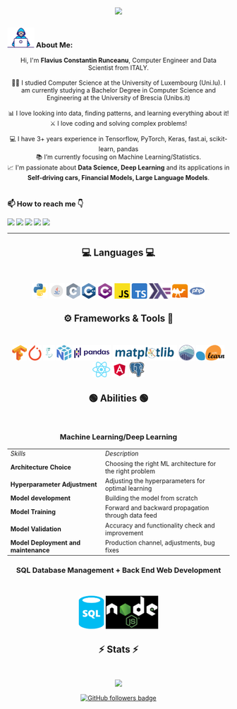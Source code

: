 <!-- FLARUN  -->

<h1 align="center">
<center>
  <a href="https://git.io/typing-svg">
    <img src="https://readme-typing-svg.herokuapp.com?font=Fira+Code&pause=1000&width=435&lines=This+is+Flavius!;Nice+to+meet+you!+%F0%9F%91%8B&center=true&size=30">
  </a>
  </center>
</h1>

### <img src="/images/Developer.gif" alt="developer gif"  height="45px"> About Me:

<p align="center">
  Hi, I'm <b>Flavius Constantin Runceanu</b>, Computer Engineer and Data Scientist from ITALY.
  <br>
  <br>
  👨‍🎓 I studied Computer Science at the University of Luxembourg (Uni.lu). I am currently studying a Bachelor Degree in Computer Science and Engineering at the University of Brescia (Unibs.it)
  <br>
  <br>
  📊 I love looking into data, finding patterns, and learning everything about it!
  <br>
  ⚔️ I love coding and solving complex problems!
  <br>
  <br>
  💻 I have 3+ years experience in Tensorflow, PyTorch, Keras, fast.ai, scikit-learn, pandas
  <br>
  📚 I’m currently focusing on Machine Learning/Statistics.
  <br>
  📈 I'm passionate about <b>Data Science, Deep Learning</b> and its applications in <b>Self-driving cars, Financial Models, Large Language Models</b>.
  <br>
  <br>
  <h3>
  📫 <b>How to reach me</b> 👇
  </h3>
</p>
<p align="center">

  <!-- LINKEDIN -->

<a href="https://www.linkedin.com/in/flavius-constantin-runceanu/"><img src="https://img.shields.io/badge/linkedin-%230077B5.svg?&style=for-the-badge&logo=linkedin&logoColor=white" height=30></a> <!-- EMAIL --> <a href="mailto:runceanuflavius@gmail.com"><img src="https://img.shields.io/badge/Gmail-D14836?style=for-the-badge&logo=gmail&logoColor=white" height=30></a> <!-- WHATSAPP --> <a href="http://wa.me//00393204616889"><img src="https://img.shields.io/badge/WhatsApp-35D366?style=for-the-badge&logo=whatsapp&logoColor=white" height=30></a> <!-- TELEGRAM --> <a href="https://t.me/mynameisflavius"><img src="https://img.shields.io/badge/Telegram-2CA5E0?style=for-the-badge&logo=telegram&logoColor=white" height=30></a> <!-- FACEBOOK --> <a href="https://www.facebook.com/profile.php?id=100071589776163"><img src="https://img.shields.io/badge/Facebook-1877F2?style=for-the-badge&logo=facebook&logoColor=white" height=30></a>

<hr>

<h2 align="center">💻 Languages 💻</h2><br>

<!-- Assembly, C, C++, C#, Java, Haskell, OCaml, Python, SQL, Javascript, TypeScript, PHP -->

<p align="center">
  <img title="Python" height="35" src="images/python-original.svg">
  <img title="Java" height="35" src="images/java.svg">
  <img title="C" height="35" src="images/c.svg">
  <img title="C++" height="35" src="images/cpp.svg">
  <img title="C#" height="35" src="images/cSharp.svg">
  <img title="Javascript" height="35" src="images/javascript.svg">
    <img title="TypeScript" height="35" src="images/Typescript.svg">
  <img title="Haskell" height="35" src="images/haskell.svg">
  <img title="OCaml" height="35" src="images/ocaml.svg">
  <img title="PHP" height="35" src="images/php.svg">
</p>

<h2 align="center">⚙️ Frameworks & Tools 🔨</h2><br>

<!-- Tensorflow, PyTorch, Fast.ai, Numpy, Matplotlib, Seaborn, ReactJS, Angular, PostgreSQL -->

<p align="center">
  <img title="Tensorflow" height="35" src="images/Tensorflow.png">
  <img title="PyTorch" height="35" src="images/pytorch.png">
  <img title="Fast.ai" height="35" src="images/fastai_small.png">
  <img title="Numpy" height="35" src="images/numpy.svg">
  <img title="Pandas" height="35" src="images/pandas.svg">
  <img title="Matplotlib" height="35" src="images/matplotlib.svg">
  <img title="Seaborn" height="35" src="images/seaborn.svg">
  <img title="Scikit Learn" height="35" src="images/Scikit_learn.svg">
  <img title="ReactJS" height="35" src="images/reactjs.svg">
  <img title="Angular" height="35" src="images/angular.svg">
  <img title="PostgreSQL" height="35" src="images/postgresql.svg">
</p>

<h2 align="center">🟢 Abilities 🟢</h2><br>
<p align="center">
<!-- Data Analysis, Deep learning model training and validation, Back end development, SQL databases -->

<h3 align="center"> Machine Learning/Deep Learning </h3>
<table align="center">
    <tr>
        <td><i>Skills</i></td>
        <td><i>Description</i></td>
    </tr>
    <tr>
        <td><b>Architecture Choice</b></td>
        <td>Choosing the right ML architecture for the right problem</td>
    </tr>
    <tr>
        <td><b>Hyperparameter Adjustment</b></td>
        <td>Adjusting the hyperparameters for optimal learning</td>
    </tr>
    <tr>
        <td><b>Model development</b></td>
        <td>Building the model from scratch</td>
    </tr>
    <tr>
        <td><b>Model Training</b></td>
        <td>Forward and backward propagation through data feed</td>
    </tr>
    <tr>
        <td><b>Model Validation</b></td>
        <td>Accuracy and functionality check and improvement</td>
    </tr>
    <tr>
        <td><b>Model Deployment and maintenance</b></td>
        <td>Production channel, adjustments, bug fixes</td>
    </tr>
</table>
</p>

<h3 align="center">SQL Database Management + Back End Web Development</h3><br>

<p align="center">
  <img title="Sql Database Management" height="75" src="images/sql-database-generic.svg">
  <img title="Back End Web Development" height="75" src="images/nodejs-black.png">
</p>

<h2 align="center">⚡ Stats ⚡</h2>
<br>

<p align="center">
<a href="https://github.com/HalemoGPA/">
      <img width=335  src="https://github-readme-stats.vercel.app/api/top-langs/?username=flarun&hide=c%23,powershell,Mathematica,Ruby,Objective-C,Objective-C%2b%2b,Cuda&title_color=61dafb&text_color=ffffff&icon_color=61dafb&bg_color=20232a&langs_count=8&layout=compact&border_color=61dafb&hide_border=true" />
 </a>
</p>

<p align="center">
  <a href="https://www.github.com/flaruns" target="_blank" rel="noreferrer"><img src="https://img.shields.io/github/followers/flarun?logo=github&style=for-the-badge&color=282b2f&labelColor=0d1117" alt="GitHub followers badge" /></a>
</p>
